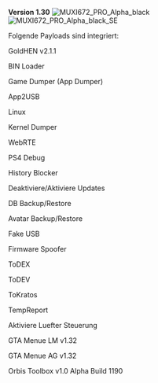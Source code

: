 **Version 1.30**
![MUXI672_PRO_Alpha_black](https://user-images.githubusercontent.com/39792666/143764163-2380f79f-7c55-409c-b355-92e277d68719.jpg)
![MUXI672_PRO_Alpha_black_SE](https://user-images.githubusercontent.com/39792666/143764166-c8cf04de-825b-4462-a539-93aa869c947a.jpg)


Folgende Payloads sind integriert:

GoldHEN v2.1.1

BIN Loader

Game Dumper (App Dumper)

App2USB

Linux

Kernel Dumper

WebRTE

PS4 Debug

History Blocker

Deaktiviere/Aktiviere Updates

DB Backup/Restore

Avatar Backup/Restore

Fake USB

Firmware Spoofer

ToDEX

ToDEV

ToKratos

TempReport

Aktiviere Luefter Steuerung

GTA Menue LM v1.32

GTA Menue AG v1.32

Orbis Toolbox v1.0 Alpha Build 1190

